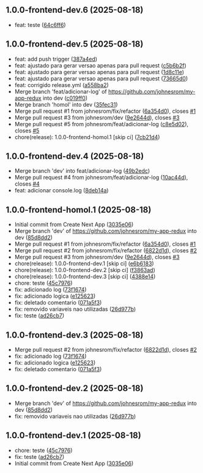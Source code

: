 ## 1.0.0-frontend-dev.6 (2025-08-18)

* feat: teste ([64c6ff6](https://github.com/johnesrom/my-app-redux/commit/64c6ff6))

## 1.0.0-frontend-dev.5 (2025-08-18)

* feat: add push trigger ([387a4ed](https://github.com/johnesrom/my-app-redux/commit/387a4ed))
* feat: ajustado para gerar versao apenas para pull request ([c5b6b2f](https://github.com/johnesrom/my-app-redux/commit/c5b6b2f))
* feat: ajustado para gerar versao apenas para pull request ([1d8c11e](https://github.com/johnesrom/my-app-redux/commit/1d8c11e))
* feat: ajustado para gerar versao apenas para pull request ([73665d0](https://github.com/johnesrom/my-app-redux/commit/73665d0))
* feat: corrigido release.yml ([a558ba2](https://github.com/johnesrom/my-app-redux/commit/a558ba2))
* Merge branch 'feat/adicionar-log' of https://github.com/johnesrom/my-app-redux into dev ([c019ff0](https://github.com/johnesrom/my-app-redux/commit/c019ff0))
* Merge branch 'homol' into dev ([35fec31](https://github.com/johnesrom/my-app-redux/commit/35fec31))
* Merge pull request #1 from johnesrom/fix/refactor ([6a354d0](https://github.com/johnesrom/my-app-redux/commit/6a354d0)), closes [#1](https://github.com/johnesrom/my-app-redux/issues/1)
* Merge pull request #3 from johnesrom/dev ([9e2644d](https://github.com/johnesrom/my-app-redux/commit/9e2644d)), closes [#3](https://github.com/johnesrom/my-app-redux/issues/3)
* Merge pull request #5 from johnesrom/feat/adicionar-log ([c8e5d02](https://github.com/johnesrom/my-app-redux/commit/c8e5d02)), closes [#5](https://github.com/johnesrom/my-app-redux/issues/5)
* chore(release): 1.0.0-frontend-homol.1 [skip ci] ([7cb21d4](https://github.com/johnesrom/my-app-redux/commit/7cb21d4))

## 1.0.0-frontend-dev.4 (2025-08-18)

* Merge branch 'dev' into feat/adicionar-log ([49b2edc](https://github.com/johnesrom/my-app-redux/commit/49b2edc))
* Merge pull request #4 from johnesrom/feat/adicionar-log ([10ac44d](https://github.com/johnesrom/my-app-redux/commit/10ac44d)), closes [#4](https://github.com/johnesrom/my-app-redux/issues/4)
* feat: adicionar console.log ([8deb14a](https://github.com/johnesrom/my-app-redux/commit/8deb14a))

## 1.0.0-frontend-homol.1 (2025-08-18)

* Initial commit from Create Next App ([3035e06](https://github.com/johnesrom/my-app-redux/commit/3035e06))
* Merge branch 'dev' of https://github.com/johnesrom/my-app-redux into dev ([85d8dd2](https://github.com/johnesrom/my-app-redux/commit/85d8dd2))
* Merge pull request #1 from johnesrom/fix/refactor ([6a354d0](https://github.com/johnesrom/my-app-redux/commit/6a354d0)), closes [#1](https://github.com/johnesrom/my-app-redux/issues/1)
* Merge pull request #2 from johnesrom/fix/refactor ([6822d1d](https://github.com/johnesrom/my-app-redux/commit/6822d1d)), closes [#2](https://github.com/johnesrom/my-app-redux/issues/2)
* Merge pull request #3 from johnesrom/dev ([9e2644d](https://github.com/johnesrom/my-app-redux/commit/9e2644d)), closes [#3](https://github.com/johnesrom/my-app-redux/issues/3)
* chore(release): 1.0.0-frontend-dev.1 [skip ci] ([e6b6183](https://github.com/johnesrom/my-app-redux/commit/e6b6183))
* chore(release): 1.0.0-frontend-dev.2 [skip ci] ([f3863ad](https://github.com/johnesrom/my-app-redux/commit/f3863ad))
* chore(release): 1.0.0-frontend-dev.3 [skip ci] ([4388e14](https://github.com/johnesrom/my-app-redux/commit/4388e14))
* chore: teste ([45c7976](https://github.com/johnesrom/my-app-redux/commit/45c7976))
* fix: adicionado log ([73f1674](https://github.com/johnesrom/my-app-redux/commit/73f1674))
* fix: adicionado logica ([e125623](https://github.com/johnesrom/my-app-redux/commit/e125623))
* fix: deletado comentario ([071a5f3](https://github.com/johnesrom/my-app-redux/commit/071a5f3))
* fix: removido variaveis nao utilizadas ([26d977b](https://github.com/johnesrom/my-app-redux/commit/26d977b))
* fix: teste ([ad26cb7](https://github.com/johnesrom/my-app-redux/commit/ad26cb7))

## 1.0.0-frontend-dev.3 (2025-08-18)

* Merge pull request #2 from johnesrom/fix/refactor ([6822d1d](https://github.com/johnesrom/my-app-redux/commit/6822d1d)), closes [#2](https://github.com/johnesrom/my-app-redux/issues/2)
* fix: adicionado log ([73f1674](https://github.com/johnesrom/my-app-redux/commit/73f1674))
* fix: adicionado logica ([e125623](https://github.com/johnesrom/my-app-redux/commit/e125623))
* fix: deletado comentario ([071a5f3](https://github.com/johnesrom/my-app-redux/commit/071a5f3))

## 1.0.0-frontend-dev.2 (2025-08-18)

* Merge branch 'dev' of https://github.com/johnesrom/my-app-redux into dev ([85d8dd2](https://github.com/johnesrom/my-app-redux/commit/85d8dd2))
* fix: removido variaveis nao utilizadas ([26d977b](https://github.com/johnesrom/my-app-redux/commit/26d977b))

## 1.0.0-frontend-dev.1 (2025-08-18)

* chore: teste ([45c7976](https://github.com/johnesrom/my-app-redux/commit/45c7976))
* fix: teste ([ad26cb7](https://github.com/johnesrom/my-app-redux/commit/ad26cb7))
* Initial commit from Create Next App ([3035e06](https://github.com/johnesrom/my-app-redux/commit/3035e06))
